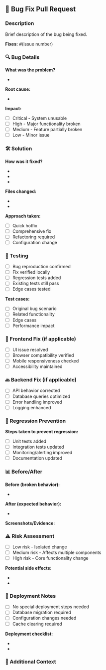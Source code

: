 ## 🐛 Bug Fix Pull Request

### Description

Brief description of the bug being fixed.

**Fixes:** #(issue number)

### 🔍 Bug Details

**What was the problem?**

-

**Root cause:**

-

**Impact:**

- [ ] Critical - System unusable
- [ ] High - Major functionality broken
- [ ] Medium - Feature partially broken
- [ ] Low - Minor issue

### 🛠️ Solution

**How was it fixed?**

-
-
-

**Files changed:**

-
-

**Approach taken:**

- [ ] Quick hotfix
- [ ] Comprehensive fix
- [ ] Refactoring required
- [ ] Configuration change

### 🧪 Testing

- [ ] Bug reproduction confirmed
- [ ] Fix verified locally
- [ ] Regression tests added
- [ ] Existing tests still pass
- [ ] Edge cases tested

**Test cases:**

- [ ] Original bug scenario
- [ ] Related functionality
- [ ] Edge cases
- [ ] Performance impact

### 📱 Frontend Fix (if applicable)

- [ ] UI issue resolved
- [ ] Browser compatibility verified
- [ ] Mobile responsiveness checked
- [ ] Accessibility maintained

### 🔙 Backend Fix (if applicable)

- [ ] API behavior corrected
- [ ] Database queries optimized
- [ ] Error handling improved
- [ ] Logging enhanced

### 🔄 Regression Prevention

**Steps taken to prevent regression:**

- [ ] Unit tests added
- [ ] Integration tests updated
- [ ] Monitoring/alerting improved
- [ ] Documentation updated

### 📊 Before/After

**Before (broken behavior):**

-

**After (expected behavior):**

-

**Screenshots/Evidence:**

<!-- Add screenshots, logs, or other evidence of the fix -->

### ⚠️ Risk Assessment

- [ ] Low risk - Isolated change
- [ ] Medium risk - Affects multiple components
- [ ] High risk - Core functionality change

**Potential side effects:**

-
-

### 🚀 Deployment Notes

- [ ] No special deployment steps needed
- [ ] Database migration required
- [ ] Configuration changes needed
- [ ] Cache clearing required

**Deployment checklist:**

-
-

### 📝 Additional Context

<!-- Any additional information about the fix -->
